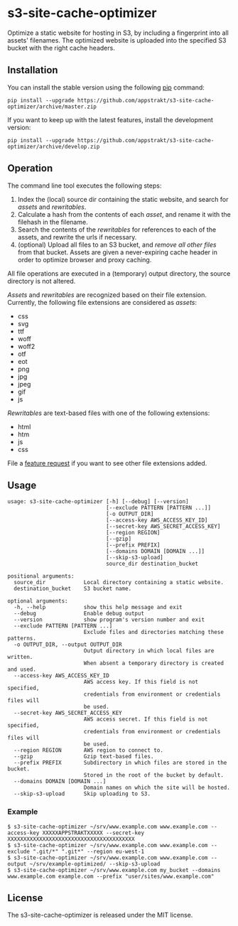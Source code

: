 # s3-site-cache-optimizer

Optimize a static website for hosting in S3, by including a fingerprint into
all assets' filenames. The optimized website is uploaded into the specified S3
bucket with the right cache headers.


## Installation

You can install the stable version using the following [pip](https://pip.pypa.io/en/latest/) 
command:

	pip install --upgrade https://github.com/appstrakt/s3-site-cache-optimizer/archive/master.zip

If you want to keep up with the latest features, install the development version:

	pip install --upgrade https://github.com/appstrakt/s3-site-cache-optimizer/archive/develop.zip


## Operation

The command line tool executes the following steps:

1. Index the (local) source dir containing the static website, and search for _assets_ and 
_rewritables_.
2. Calculate a hash from the contents of each _asset_, and rename it with the filehash in the 
filename.
3. Search the contents of the _rewritables_ for references to each of the assets, and rewrite 
the urls if necessary. 
4. (optional) Upload all files to an S3 bucket, and *remove all other files* from that bucket. 
Assets are given a never-expiring cache header in order to optimize browser and proxy caching.

All file operations are executed in a (temporary) output directory, the source directory is not 
altered.

_Assets_ and _rewritables_ are recognized based on their file extension. Currently, the following
file extensions are considered as _assets_:

- css
- svg
- ttf
- woff
- woff2
- otf
- eot
- png
- jpg
- jpeg
- gif
- js

_Rewritables_ are text-based files with one of the following extensions:

- html
- htm
- js
- css

File a [feature request](https://github.com/appstrakt/s3-site-cache-optimizer/issues/new) 
if you want to see other file extensions added.


## Usage

	usage: s3-site-cache-optimizer [-h] [--debug] [--version]
	                               [--exclude PATTERN [PATTERN ...]]
	                               [-o OUTPUT_DIR]
	                               [--access-key AWS_ACCESS_KEY_ID]
	                               [--secret-key AWS_SECRET_ACCESS_KEY]
	                               [--region REGION] 
	                               [--gzip]
	                               [--prefix PREFIX]
	                               [--domains DOMAIN [DOMAIN ...]]
	                               [--skip-s3-upload]
	                               source_dir destination_bucket

	positional arguments:
	  source_dir            Local directory containing a static website.
	  destination_bucket    S3 bucket name.

	optional arguments:
	  -h, --help            show this help message and exit
	  --debug               Enable debug output
	  --version             show program's version number and exit
	  --exclude PATTERN [PATTERN ...]
	                        Exclude files and directories matching these patterns.
	  -o OUTPUT_DIR, --output OUTPUT_DIR
	                        Output directory in which local files are written.
	                        When absent a temporary directory is created and used.
	  --access-key AWS_ACCESS_KEY_ID
	                        AWS access key. If this field is not specified,
	                        credentials from environment or credentials files will
	                        be used.
	  --secret-key AWS_SECRET_ACCESS_KEY
	                        AWS access secret. If this field is not specified,
	                        credentials from environment or credentials files will
	                        be used.
	  --region REGION       AWS region to connect to.
	  --gzip                Gzip text-based files.
	  --prefix PREFIX       Subdirectory in which files are stored in the bucket.
	                        Stored in the root of the bucket by default.
	  --domains DOMAIN [DOMAIN ...]
	                        Domain names on which the site will be hosted.
	  --skip-s3-upload      Skip uploading to S3.


### Example

	$ s3-site-cache-optimizer ~/srv/www.example.com www.example.com --access-key XXXXXAPPSTRAKTXXXXX --secret-key XXXXXXXXXXXXXXXXXXXXXXXXXXXXXXXXXXXXXXXX
	$ s3-site-cache-optimizer ~/srv/www.example.com www.example.com --exclude ".git/*" ".git*" --region eu-west-1
	$ s3-site-cache-optimizer ~/srv/www.example.com www.example.com --output ~/srv/example-optimized/ --skip-s3-upload
	$ s3-site-cache-optimizer ~/srv/www.example.com my_bucket --domains www.example.com example.com --prefix "user/sites/www.example.com"

## License

The s3-site-cache-optimizer is released under the MIT license.
